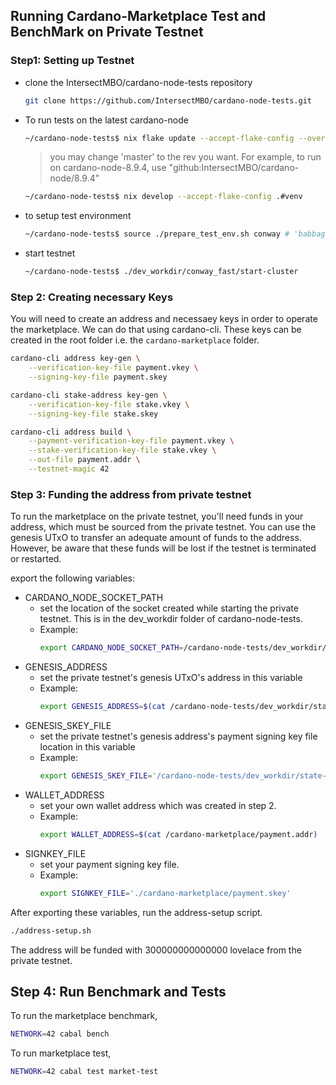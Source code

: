 ## Running Cardano-Marketplace Test and BenchMark on Private Testnet

### Step1: Setting up Testnet

- clone the IntersectMBO/cardano-node-tests repository
    ```sh
    git clone https://github.com/IntersectMBO/cardano-node-tests.git
    ```
- To run tests on the latest cardano-node 
    ```sh
    ~/cardano-node-tests$ nix flake update --accept-flake-config --override-input cardano-node "github:IntersectMBO/cardano-node/master"
    ```
    > you may change 'master' to the rev you want. For example, to run on cardano-node-8.9.4, use "github:IntersectMBO/cardano-node/8.9.4"
    ```sh 
    ~/cardano-node-tests$ nix develop --accept-flake-config .#venv
    ```
- to setup test environment
    ```sh
    ~/cardano-node-tests$ source ./prepare_test_env.sh conway # 'babbage' is also supported
    ```
- start testnet
  ```sh 
  ~/cardano-node-tests$ ./dev_workdir/conway_fast/start-cluster
  ```

### Step 2: Creating necessary Keys
You will need to create an address and necessaey keys in order to operate the marketplace. We can do that using cardano-cli. These keys can be created in the root folder i.e. the `cardano-marketplace` folder. 

```sh
cardano-cli address key-gen \
    --verification-key-file payment.vkey \
    --signing-key-file payment.skey

cardano-cli stake-address key-gen \
    --verification-key-file stake.vkey \
    --signing-key-file stake.skey

cardano-cli address build \
    --payment-verification-key-file payment.vkey \
    --stake-verification-key-file stake.vkey \
    --out-file payment.addr \
    --testnet-magic 42
```

### Step 3: Funding the address from private testnet
To run the marketplace on the private testnet, you'll need funds in your address, which must be sourced from the private testnet. You can use the genesis UTxO to transfer an adequate amount of funds to the address. However, be aware that these funds will be lost if the testnet is terminated or restarted.

export the following variables: 
- CARDANO_NODE_SOCKET_PATH
  - set the location of the socket created while starting the private testnet. This is in the dev_workdir folder of cardano-node-tests. 
  - Example:
    ```sh
    export CARDANO_NODE_SOCKET_PATH=/cardano-node-tests/dev_workdir/state-cluster0/bft1.socket`
    ```
- GENESIS_ADDRESS
  - set the private testnet's genesis UTxO's address in this variable
  - Example:
    ```sh
    export GENESIS_ADDRESS=$(cat /cardano-node-tests/dev_workdir/state-cluster0/shelley/genesis-utxo.addr)
    ```
- GENESIS_SKEY_FILE
  - set the private testnet's genesis address's payment signing key file location in this variable
  - Example:
    ```sh
    export GENESIS_SKEY_FILE='/cardano-node-tests/dev_workdir/state-cluster0/shelley/genesis-utxo.skey'
    ```
- WALLET_ADDRESS
  - set your own wallet address which was created in step 2. 
  - Example:
    ```sh
    export WALLET_ADDRESS=$(cat /cardano-marketplace/payment.addr)
    ```
- SIGNKEY_FILE
  - set your payment signing key file.
  - Example:
    ```sh
    export SIGNKEY_FILE='./cardano-marketplace/payment.skey'
    ```
After exporting these variables, run the address-setup script. 
```sh
./address-setup.sh
```
The address will be funded with 300000000000000 lovelace from the private testnet. 

## Step 4: Run Benchmark and Tests
To run the marketplace benchmark,
```sh
NETWORK=42 cabal bench
```
To run marketplace test,
```sh
NETWORK=42 cabal test market-test
```

